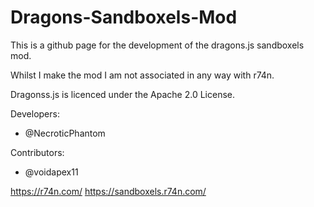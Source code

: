 # Dragons-Sandboxels-Mod
This is a github page for the development of the dragons.js sandboxels mod.

Whilst I make the mod I am not associated in any way with r74n.

Dragonss.js is licenced under the Apache 2.0 License.

Developers:
- @NecroticPhantom

Contributors:
- @voidapex11

https://r74n.com/
https://sandboxels.r74n.com/
